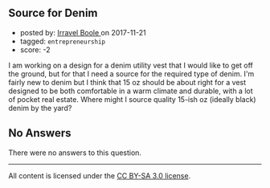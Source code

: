 ## Source for Denim

- posted by: [Irravel Boole ](https://stackexchange.com/users/12304679/irravel-boole) on 2017-11-21
- tagged: `entrepreneurship`
- score: -2

<p>I am working on a design for a denim utility vest that I would like to get off the ground, but for that I need a source for the required type of denim. I'm fairly new to denim but I think that 15 oz should be about right for a vest designed to be both comfortable in a warm climate and durable, with a lot of pocket real estate. Where might I source quality 15-ish oz (ideally black) denim by the yard? </p>


## No Answers

There were no answers to this question.


---

All content is licensed under the [CC BY-SA 3.0 license](https://creativecommons.org/licenses/by-sa/3.0/).
